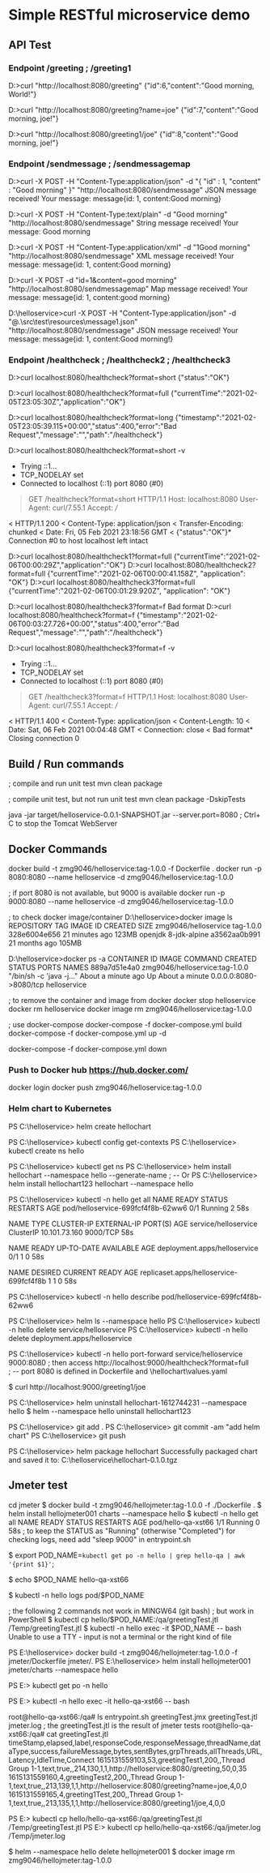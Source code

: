 # Simple RESTful microservice demo
    
## API Test
### Endpoint /greeting ; /greeting1
D:\>curl "http://localhost:8080/greeting"
{"id":6,"content":"Good morning, World!"}

D:\>curl "http://localhost:8080/greeting?name=joe"
{"id":7,"content":"Good morning, joe!"}

D:\>curl "http://localhost:8080/greeting1/joe"
{"id":8,"content":"Good morning, joe!"}

### Endpoint /sendmessage ; /sendmessagemap
D:\>curl -X POST -H "Content-Type:application/json" -d "{ \"id\" : 1, \"content\" :  \"Good morning\" }" "http://localhost:8080/sendmessage"
JSON message received! Your message: message{id: 1, content:Good morning}

D:\>curl -X POST -H "Content-Type:text/plain" -d "Good morning" "http://localhost:8080/sendmessage"
String message received! Your message: Good morning

D:\>curl -X POST -H "Content-Type:application/xml" -d "<message><id>1</id><content>Good morning</content></message>" "http://localhost:8080/sendmessage"
XML message received! Your message: message{id: 1, content:Good morning}

D:\>curl -X POST -d "id=1&content=good morning" "http://localhost:8080/sendmessagemap"
Map message received! Your message: message{id: 1, content:good morning}

D:\helloservice>curl -X POST -H "Content-Type:application/json" -d "@.\src\test\resources\message1.json" "http://localhost:8080/sendmessage"
JSON message received! Your message: message{id: 1, content:Good morning!}

### Endpoint /healthcheck ; /healthcheck2 ; /healthcheck3
D:\>curl localhost:8080/healthcheck?format=short
{"status":"OK"}

D:\>curl localhost:8080/healthcheck?format=full
{"currentTime":"2021-02-05T23:05:30Z","application":"OK"}

D:\>curl localhost:8080/healthcheck?format=long
{"timestamp":"2021-02-05T23:05:39.115+00:00","status":400,"error":"Bad Request","message":"","path":"/healthcheck"}

D:\>curl localhost:8080/healthcheck?format=short -v
*   Trying ::1...
* TCP_NODELAY set
* Connected to localhost (::1) port 8080 (#0)
> GET /healthcheck?format=short HTTP/1.1
> Host: localhost:8080
> User-Agent: curl/7.55.1
> Accept: */*
>
< HTTP/1.1 200
< Content-Type: application/json
< Transfer-Encoding: chunked
< Date: Fri, 05 Feb 2021 23:18:56 GMT
<
{"status":"OK"}* Connection #0 to host localhost left intact

D:\>curl localhost:8080/healthcheck1?format=full
{"currentTime":"2021-02-06T00:00:29Z","application":"OK"}
D:\>curl localhost:8080/healthcheck2?format=full
{"currentTime":"2021-02-06T00:00:41.158Z", "application": "OK"}
D:\>curl localhost:8080/healthcheck3?format=full
{"currentTime":"2021-02-06T00:01:29.920Z", "application": "OK"}

D:\>curl localhost:8080/healthcheck3?format=f
Bad format
D:\>curl localhost:8080/healthcheck?format=f
{"timestamp":"2021-02-06T00:03:27.726+00:00","status":400,"error":"Bad Request","message":"","path":"/healthcheck"}

D:\>curl localhost:8080/healthcheck3?format=f -v
*   Trying ::1...
* TCP_NODELAY set
* Connected to localhost (::1) port 8080 (#0)
> GET /healthcheck3?format=f HTTP/1.1
> Host: localhost:8080
> User-Agent: curl/7.55.1
> Accept: */*
>
< HTTP/1.1 400
< Content-Type: application/json
< Content-Length: 10
< Date: Sat, 06 Feb 2021 00:04:48 GMT
< Connection: close
<
Bad format* Closing connection 0

## Build / Run commands
; compile and run unit test
mvn clean package

; compile unit test, but not run unit test
mvn clean package -DskipTests

java -jar target/helloservice-0.0.1-SNAPSHOT.jar --server.port=8080
; Ctrl+ C to stop the Tomcat WebServer

## Docker Commands
docker build -t zmg9046/helloservice:tag-1.0.0 -f Dockerfile .
docker run -p 8080:8080 --name helloservice -d zmg9046/helloservice:tag-1.0.0

; if port 8080 is not available, but 9000 is available
docker run -p 9000:8080 --name helloservice -d zmg9046/helloservice:tag-1.0.0

; to check docker image/container
D:\helloservice>docker image ls
REPOSITORY               TAG                   IMAGE ID       CREATED          SIZE
zmg9046/helloservice     tag-1.0.0             328e6004e656   21 minutes ago   123MB
openjdk                  8-jdk-alpine          a3562aa0b991   21 months ago    105MB

D:\helloservice>docker ps -a
CONTAINER ID   IMAGE                            COMMAND                  CREATED              STATUS              PORTS                    NAMES
889a7d51e4a0   zmg9046/helloservice:tag-1.0.0   "/bin/sh -c 'java -j…"   About a minute ago   Up About a minute   0.0.0.0:8080->8080/tcp   helloservice

; to remove the container and image	from docker
docker stop helloservice
docker rm helloservice
docker image rm zmg9046/helloservice:tag-1.0.0

; use docker-compose
docker-compose -f docker-compose.yml build
docker-compose -f docker-compose.yml up -d

docker-compose -f docker-compose.yml down
	
### Push to Docker hub https://hub.docker.com/

docker login
docker push zmg9046/helloservice:tag-1.0.0

### Helm chart to Kubernetes
PS C:\helloservice> helm create hellochart

PS C:\helloservice> kubectl config get-contexts
PS C:\helloservice> kubectl create ns hello

PS C:\helloservice> kubectl get ns
PS C:\helloservice> helm install hellochart --namespace hello --generate-name
  ; -- Or
PS C:\helloservice> helm install hellochart123 hellochart --namespace hello

PS C:\helloservice> kubectl -n hello get all
NAME                                READY   STATUS    RESTARTS   AGE
pod/helloservice-699fcf4f8b-62ww6   0/1     Running   2          58s

NAME                   TYPE        CLUSTER-IP      EXTERNAL-IP   PORT(S)    AGE
service/helloservice   ClusterIP   10.101.73.160   <none>        9000/TCP   58s

NAME                           READY   UP-TO-DATE   AVAILABLE   AGE
deployment.apps/helloservice   0/1     1            0           58s

NAME                                      DESIRED   CURRENT   READY   AGE
replicaset.apps/helloservice-699fcf4f8b   1         1         0       58s

PS C:\helloservice> kubectl -n hello describe pod/helloservice-699fcf4f8b-62ww6

PS C:\helloservice> helm ls --namespace hello
PS C:\helloservice> kubectl -n hello delete service/helloservice
PS C:\helloservice> kubectl -n hello delete deployment.apps/helloservice

PS C:\helloservice> kubectl -n hello port-forward service/helloservice 9000:8080
; then access http://localhost:9000/healthcheck?format=full   
; -- port 8080 is defined in Dockerfile and \hellochart\values.yaml

$ curl http://localhost:9000/greeting1/joe

PS C:\helloservice> helm uninstall hellochart-1612744231 --namespace hello
$ helm --namespace hello uninstall hellochart123

PS C:\helloservice> git add .
PS C:\helloservice> git commit -am "add helm chart"
PS C:\helloservice> git push

PS C:\helloservice> helm package hellochart
Successfully packaged chart and saved it to: C:\helloservice\hellochart-0.1.0.tgz

## Jmeter test
cd jmeter
$ docker build -t zmg9046/hellojmeter:tag-1.0.0 -f ./Dockerfile .
$ helm install hellojmeter001 charts --namespace hello
$ kubectl -n hello get all
	NAME                              READY   STATUS    RESTARTS   AGE
	pod/hello-qa-xst66                1/1     Running   0          58s
	; to keep the STATUS as "Running" (otherwise "Completed") for checking logs, need add "sleep 9000" in entrypoint.sh
	
$ export POD_NAME=`kubectl get po -n hello | grep hello-qa | awk '{print $1}'`; 

$ echo $POD_NAME
hello-qa-xst66

$ kubectl -n hello logs pod/$POD_NAME

; the following 2 commands not work in MINGW64 (git bash) ; but work in PowerShell
$ kubectl cp hello/$POD_NAME:/qa/greetingTest.jtl /Temp/greetingTest.jtl
$ kubectl -n hello exec -it $POD_NAME -- bash
Unable to use a TTY - input is not a terminal or the right kind of file


PS E:\helloservice> docker build -t zmg9046/hellojmeter:tag-1.0.0 -f jmeter/Dockerfile jmeter/.
PS E:\helloservice> helm install hellojmeter001 jmeter/charts --namespace hello

PS E:\> kubectl get po -n hello

PS E:\> kubectl -n hello exec -it hello-qa-xst66 -- bash

root@hello-qa-xst66:/qa# ls
entrypoint.sh  greetingTest.jmx  greetingTest.jtl  jmeter.log
; the greetingTest.jtl is the result of jmeter tests
root@hello-qa-xst66:/qa# cat greetingTest.jtl
timeStamp,elapsed,label,responseCode,responseMessage,threadName,dataType,success,failureMessage,bytes,sentBytes,grpThreads,allThreads,URL,Latency,IdleTime,Connect
1615131559103,53,greetingTest1,200,,Thread Group 1-1,text,true,,214,130,1,1,http://helloservice:8080/greeting,50,0,35
1615131559160,4,greetingTest2,200,,Thread Group 1-1,text,true,,213,139,1,1,http://helloservice:8080/greeting?name=joe,4,0,0
1615131559165,4,greeting1Test,200,,Thread Group 1-1,text,true,,213,135,1,1,http://helloservice:8080/greeting1/joe,4,0,0

PS E:\> kubectl cp hello/hello-qa-xst66:/qa/greetingTest.jtl /Temp/greetingTest.jtl
PS E:\> kubectl cp hello/hello-qa-xst66:/qa/jmeter.log /Temp/jmeter.log

$ helm --namespace hello delete hellojmeter001
$ docker image rm zmg9046/hellojmeter:tag-1.0.0

